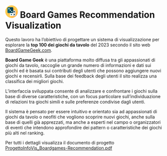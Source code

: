 <h1> <img src="/icons/dado.png" alt="logo" height="40px"/> Board Games Recommendation Visualization</h1> 

Questo lavoro ha l’obiettivo di progettare un sistema di visualizzazione per esplorare la **top 100 dei giochi da tavolo** del 2023 secondo il sito web [BoardGameGeek.com](https://boardgamegeek.com/). 

**Board Game Geek** è una piattaforma molto diffusa tra gli appassionati di giochi da tavolo, raccoglie un grande numero di informazioni e dati sui giochi ed è basata sui contributi degli utenti che possono aggiungere nuovi giochi e recensirli. Sulla base dei feedback degli utenti il sito realizza una classifica dei migliori giochi.

L’interfaccia sviluppata consente di analizzare e confrontare i giochi sulla base di diverse caratteristiche, con un focus particolare sull’individuazione di relazioni tra giochi simili e sulle preferenze condivise dagli utenti.

Il sistema è pensato per essere intuitivo e orientato sia ad appassionati di giochi da tavolo o neofiti che vogliono scoprire nuovi giochi, anche sulla base di quelli già apprezzati, ma anche a esperti nel campo o organizzatori di eventi che intendono approfondire dei pattern o caratteristiche dei giochi più alti nel ranking.

Per tutti i dettagli visualizza il documento di progetto [ProgettoInfoVis_Boardgames-Recommendation.pdf](./ProgettoInfoVis_Boardgames-Recommendation.pdf)
